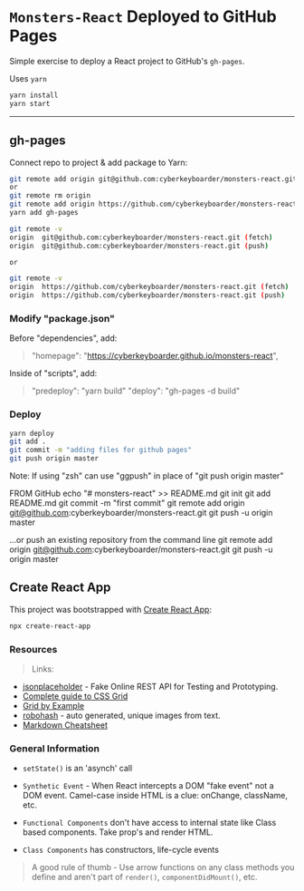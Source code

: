 # `Monsters-React` Deployed to GitHub Pages

Simple exercise to deploy a React project to GitHub's `gh-pages`.

Uses `yarn`

```bash
yarn install
yarn start
```

---

## gh-pages

Connect repo to project & add package to Yarn:

```bash
git remote add origin git@github.com:cyberkeyboarder/monsters-react.git
or
git remote rm origin
git remote add origin https://github.com/cyberkeyboarder/monsters-react.git
yarn add gh-pages

git remote -v
origin  git@github.com:cyberkeyboarder/monsters-react.git (fetch)
origin  git@github.com:cyberkeyboarder/monsters-react.git (push)

or

git remote -v
origin  https://github.com/cyberkeyboarder/monsters-react.git (fetch)
origin  https://github.com/cyberkeyboarder/monsters-react.git (push)
```

### Modify "package.json"

Before "dependencies", add:
> "homepage": "https://cyberkeyboarder.github.io/monsters-react",

Inside of "scripts", add:
> "predeploy": "yarn build"
> "deploy": "gh-pages -d build"

### Deploy

```bash
yarn deploy
git add .
git commit -m "adding files for github pages"
git push origin master
```

Note: If using "zsh" can use "ggpush" in place of "git push origin master"

FROM GitHub
echo "# monsters-react" >> README.md
git init
git add README.md
git commit -m "first commit"
git remote add origin git@github.com:cyberkeyboarder/monsters-react.git
git push -u origin master

…or push an existing repository from the command line
 git remote add origin git@github.com:cyberkeyboarder/monsters-react.git
git push -u origin master

## Create React App

This project was bootstrapped with [Create React App](https://github.com/facebook/create-react-app):

```bash
npx create-react-app
```

### Resources

> Links:

* [jsonplaceholder](https://jsonplaceholder.typicode.com/users) - Fake Online REST API for Testing and Prototyping.
* [Complete guide to CSS Grid](https://css-tricks.com/snippets/css/complete-guide-grid/)
* [Grid by Example](https://gridbyexample.com/what/)
* [robohash](https://robohash.org/1?set=set2) - auto generated, unique images from text.
* [Markdown Cheatsheet](https://github.com/adam-p/markdown-here/wiki/Markdown-Cheatsheet)

### General Information

* `setState()` is an 'asynch' call
* `Synthetic Event` - When React intercepts a DOM
"fake event" not a DOM event.  Camel-case inside HTML is a clue: onChange, className, etc.

* `Functional Components` don't have access to internal state like Class based components.  Take prop's
and render HTML.
* `Class Components` has constructors, life-cycle events

> A good rule of thumb - Use arrow functions on any class methods you define and
aren't part of `render()`, `componentDidMount()`, etc.
